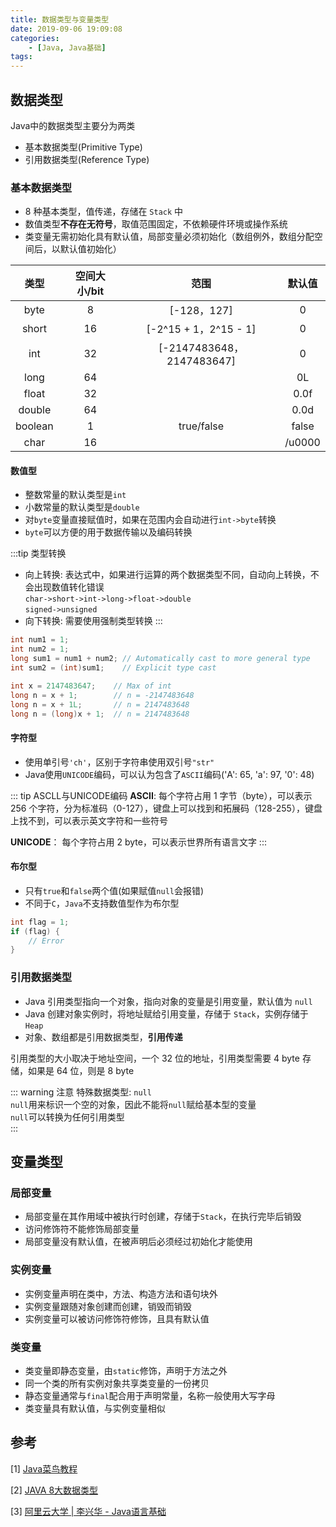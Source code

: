 ```yaml
---
title: 数据类型与变量类型
date: 2019-09-06 19:09:08
categories: 
    - [Java, Java基础]
tags:
---
```

## 数据类型
Java中的数据类型主要分为两类
- 基本数据类型(Primitive Type)
- 引用数据类型(Reference Type)

### 基本数据类型
- 8 种基本类型，值传递，存储在 `Stack` 中
- 数值类型**不存在无符号**，取值范围固定，不依赖硬件环境或操作系统
- 类变量无需初始化具有默认值，局部变量必须初始化（数组例外，数组分配空间后，以默认值初始化）

| 类型 |  空间大小/bit  | 范围 | 默认值 | 
| :--: | :--: | :--: | :--: |
| byte | 8 | [-128，127] | 0 |
| short | 16 | [-2^15 + 1，2^15 - 1] | 0 |
| int | 32 | [-2147483648，2147483647] | 0 |
| long | 64 |  | 0L |
| float | 32 |  | 0.0f |
| double | 64 |  | 0.0d |
| boolean | 1 | true/false | false |
| char | 16 |  | /u0000 |

#### 数值型
- 整数常量的默认类型是`int`
- 小数常量的默认类型是`double`
- 对`byte`变量直接赋值时，如果在范围内会自动进行`int->byte`转换
- `byte`可以方便的用于数据传输以及编码转换

:::tip 类型转换
- 向上转换: 表达式中，如果进行运算的两个数据类型不同，自动向上转换，不会出现数值转化错误  
  `char->short->int->long->float->double`  
  `signed->unsigned`  
- 向下转换: 需要使用强制类型转换
:::
```java
int num1 = 1;
int num2 = 1;
long sum1 = num1 + num2; // Automatically cast to more general type
int sum2 = (int)sum1;    // Explicit type cast

int x = 2147483647;    // Max of int
long n = x + 1;        // n = -2147483648
long n = x + 1L;       // n = 2147483648
long n = (long)x + 1;  // n = 2147483648
```

#### 字符型
- 使用单引号`'ch'`，区别于字符串使用双引号`"str"`
- Java使用`UNICODE`编码，可以认为包含了`ASCII`编码('A': 65, 'a': 97, '0': 48)

::: tip ASCLL与UNICODE编码
__ASCII__: 每个字符占用 1 字节（byte），可以表示 256 个字符，分为标准码（0-127），键盘上可以找到和拓展码（128-255），键盘上找不到，可以表示英文字符和一些符号

__UNICODE__： 每个字符占用 2 byte，可以表示世界所有语言文字
:::

#### 布尔型
- 只有`true`和`false`两个值(如果赋值`null`会报错)
- 不同于`C`，`Java`不支持数值型作为布尔型
```java
int flag = 1;
if (flag) {
    // Error
}
```

### 引用数据类型
- Java 引用类型指向一个对象，指向对象的变量是引用变量，默认值为 `null`
- Java 创建对象实例时，将地址赋给引用变量，存储于 `Stack`，实例存储于 `Heap`
- 对象、数组都是引用数据类型，__引用传递__

引用类型的大小取决于地址空间，一个 32 位的地址，引用类型需要 4 byte 存储，如果是 64 位，则是 8 byte

::: warning 注意
特殊数据类型: `null`  
`null`用来标识一个空的对象，因此不能将`null`赋给基本型的变量  
`null`可以转换为任何引用类型  
:::

## 变量类型
### 局部变量
- 局部变量在其作用域中被执行时创建，存储于`Stack`，在执行完毕后销毁
- 访问修饰符不能修饰局部变量
- 局部变量没有默认值，在被声明后必须经过初始化才能使用

### 实例变量
- 实例变量声明在类中，方法、构造方法和语句块外
- 实例变量跟随对象创建而创建，销毁而销毁
- 实例变量可以被访问修饰符修饰，且具有默认值

### 类变量
- 类变量即静态变量，由`static`修饰，声明于方法之外
- 同一个类的所有实例对象共享类变量的一份拷贝
- 静态变量通常与`final`配合用于声明常量，名称一般使用大写字母
- 类变量具有默认值，与实例变量相似

## 参考
[1] [Java菜鸟教程](https://www.runoob.com/java/java-basic-datatypes.html)

[2] [JAVA 8大数据类型](https://blog.csdn.net/qq_28328381/article/details/81163856)

[3] [阿里云大学 | 李兴华 - Java语言基础](https://edu.aliyun.com/roadmap/java?spm=5176.13345299.1392477.3.63ddf153q7QkVf)